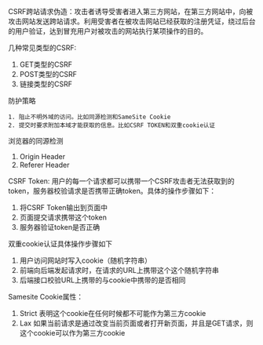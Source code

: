 CSRF跨站请求伪造：攻击者诱导受害者进入第三方网站，在第三方网站中，向被攻击网站发送跨站请求。利用受害者在被攻击网站已经获取的注册凭证，绕过后台的用户验证，达到冒充用户对被攻击的网站执行某项操作的目的。

几种常见类型的CSRF:

1. GET类型的CSRF
2. POST类型的CSRF
3. 链接类型的CSRF

防护策略

	1. 阻止不明外域的访问。比如同源检测和SameSite Cookie
 	2. 提交时要求附加本域才能获取的信息。比如CSRF TOKEN和双重cookie认证

浏览器的同源检测

1. Origin Header
2. Referer Header

CSRF Token: 用户的每一个请求都可以携带一个CSRF攻击者无法获取到的token，服务器校验请求是否携带正确token。具体的操作步骤如下：

1. 将CSRF Token输出到页面中
2. 页面提交请求携带这个token
3. 服务器验证token是否正确

双重cookie认证具体操作步骤如下

1. 用户访问网站时写入cookie（随机字符串）
2. 前端向后端发起请求时，在请求的URL上携带这个这个随机字符串
3. 后端接口校验URL上携带的与cookie中携带的是否相同

Samesite Cookie属性：

1. Strict 表明这个cookie在任何时候都不可能作为第三方cookie
2. Lax 如果当前请求是通过改变当前页面或者打开新页面，并且是GET请求，则这个cookie可以作为第三方cookie